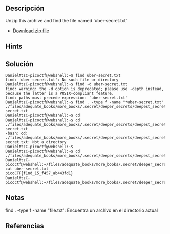 ## Descripción 
Unzip this archive and find the file named 'uber-secret.txt'

- [Download zip file](https://artifacts.picoctf.net/c/502/files.zip)
## Hints

## Solución
```
DanielMtzC-picoctf@webshell:~$ find uber-secret.txt
find: 'uber-secret.txt': No such file or directory
DanielMtzC-picoctf@webshell:~$ find -d uber-secret.txt
find: warning: the -d option is deprecated; please use -depth instead, because the latter is a POSIX-compliant feature.
find: paths must precede expression: `uber-secret.txt'
DanielMtzC-picoctf@webshell:~$ find . -type f -name "*uber-secret.txt"
./files/adequate_books/more_books/.secret/deeper_secrets/deepest_secrets/uber-secret.txt
DanielMtzC-picoctf@webshell:~$ cd 
DanielMtzC-picoctf@webshell:~$ cd ./files/adequate_books/more_books/.secret/deeper_secrets/deepest_secrets/uber-secret.txt
-bash: cd: ./files/adequate_books/more_books/.secret/deeper_secrets/deepest_secrets/uber-secret.txt: Not a directory
DanielMtzC-picoctf@webshell:~$ 
DanielMtzC-picoctf@webshell:~$ cd ./files/adequate_books/more_books/.secret/deeper_secrets/deepest_secrets/               
DanielMtzC-picoctf@webshell:~/files/adequate_books/more_books/.secret/deeper_secrets/deepest_secrets$ cat uber-secret.txt 
picoCTF{f1nd_15_f457_ab443fd1}
DanielMtzC-picoctf@webshell:~/files/adequate_books/more_books/.secret/deeper_secrets/deepest_secrets$ 
```
## Notas
find . -type f -name "file.txt": Encuentra un archivo en el directorio actual
## Referencias
